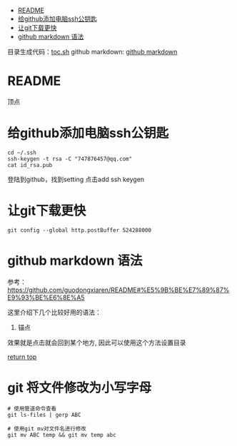<!--ts-->
* [README](#readme)
* [给github添加电脑ssh公钥匙](#给github添加电脑ssh公钥匙)
* [让git下载更快](#让git下载更快)
* [github markdown 语法](#github-markdown-语法)

<!-- Added by: mikizhu, at: 2021年 6月 3日 星期四 13时28分32秒 CST -->

<!--te-->

目录生成代码：[toc.sh](./toc.sh)
github markdown: [github markdown](https://docs.github.com/cn/github/writing-on-github/getting-started-with-writing-and-formatting-on-github/basic-writing-and-formatting-syntax)

# README

  顶点

# 给github添加电脑ssh公钥匙
```
cd ~/.ssh
ssh-keygen -t rsa -C "747876457@qq.com"
cat id_rsa.pub
```
登陆到github，找到setting 点击add ssh keygen

# 让git下载更快
```
git config --global http.postBuffer 524288000
```

# github markdown 语法

参考：https://github.com/guodongxiaren/README#%E5%9B%BE%E7%89%87%E9%93%BE%E6%8E%A5

这里介绍下几个比较好用的语法：

1. 锚点

效果就是点击就会回到某个地方, 因此可以使用这个方法设置目录

[return top](#readme) 

# git 将文件修改为小写字母

```
# 使用管道命令查看
git ls-files | gerp ABC

# 使用git mv对文件名进行修改
git mv ABC temp && git mv temp abc
```

